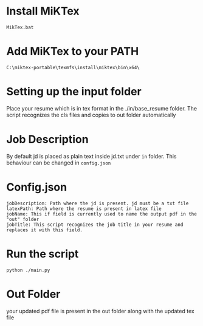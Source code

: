 # Install MiKTex

```
MikTex.bat
```

# Add MiKTex to your PATH

```
C:\miktex-portable\texmfs\install\miktex\bin\x64\
```

# Setting up the input folder

Place your resume which is in tex format in the ./in/base_resume folder. The script recognizes the cls files 
and copies to out folder automatically

# Job Description

By default jd is placed as plain text inside jd.txt under `in` folder. This behaviour can be changed in `config.json`

# Config.json

```
jobDescription: Path where the jd is present. jd must be a txt file
latexPath: Path where the resume is present in latex file
jobName: This if field is currently used to name the output pdf in the "out" folder
jobTitle: This script recognizes the job title in your resume and replaces it with this field.
```

# Run the script


```
python ./main.py
```

# Out Folder

your updated pdf file is present in the out folder along with the updated tex file